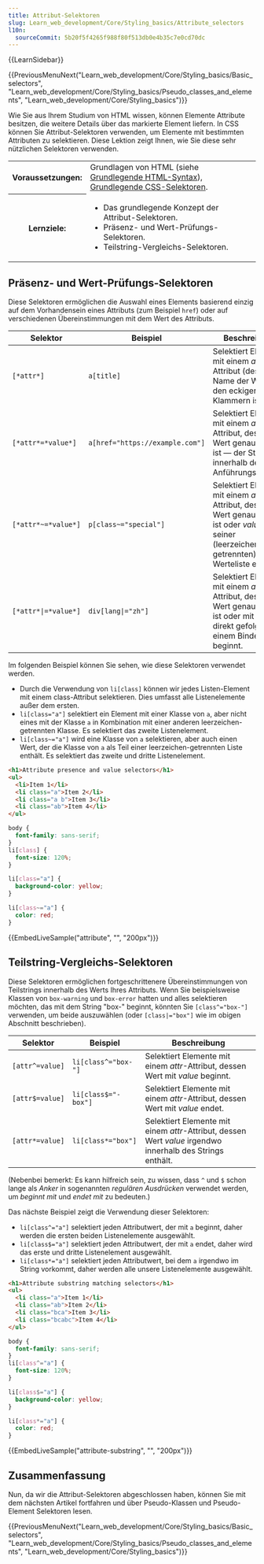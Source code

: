 ```yaml
---
title: Attribut-Selektoren
slug: Learn_web_development/Core/Styling_basics/Attribute_selectors
l10n:
  sourceCommit: 5b20f5f4265f988f80f513db0e4b35c7e0cd70dc
---
```


{{LearnSidebar}}

{{PreviousMenuNext("Learn_web_development/Core/Styling_basics/Basic_selectors", "Learn_web_development/Core/Styling_basics/Pseudo_classes_and_elements", "Learn_web_development/Core/Styling_basics")}}

Wie Sie aus Ihrem Studium von HTML wissen, können Elemente Attribute besitzen, die weitere Details über das markierte Element liefern. In CSS können Sie Attribut-Selektoren verwenden, um Elemente mit bestimmten Attributen zu selektieren. Diese Lektion zeigt Ihnen, wie Sie diese sehr nützlichen Selektoren verwenden.

<table>
  <tbody>
    <tr>
      <th scope="row">Voraussetzungen:</th>
      <td>
        Grundlagen von HTML (siehe
        <a href="/de/docs/Learn_web_development/Core/Structuring_content/Basic_HTML_syntax"
          >Grundlegende HTML-Syntax</a
        >), <a href="/de/docs/Learn_web_development/Core/Styling_basics/Basic_selectors">Grundlegende CSS-Selektoren<a>.
      </td>
    </tr>
    <tr>
      <th scope="row">Lernziele:</th>
      <td>
        <ul>
          <li>Das grundlegende Konzept der Attribut-Selektoren.</li>
          <li>Präsenz- und Wert-Prüfungs-Selektoren.</li>
          <li>Teilstring-Vergleichs-Selektoren.</li>
        </ul>
      </td>
    </tr>
  </tbody>
</table>

## Präsenz- und Wert-Prüfungs-Selektoren

Diese Selektoren ermöglichen die Auswahl eines Elements basierend einzig auf dem Vorhandensein eines Attributs (zum Beispiel `href`) oder auf verschiedenen Übereinstimmungen mit dem Wert des Attributs.

| Selektor             | Beispiel                         | Beschreibung                                                                                                                            |
| -------------------- | -------------------------------- | -------------------------------------------------------------------------------------------------------------------------------------- |
| `[*attr*]`           | `a[title]`                       | Selektiert Elemente mit einem _attr_-Attribut (dessen Name der Wert in den eckigen Klammern ist).                                      |
| `[*attr*=*value*]`   | `a[href="https://example.com"]`  | Selektiert Elemente mit einem _attr_-Attribut, dessen Wert genau _value_ ist — der String innerhalb der Anführungszeichen.             |
| `[*attr*~=*value*]`  | `p[class~="special"]`            | Selektiert Elemente mit einem _attr_-Attribut, dessen Wert genau _value_ ist oder _value_ in seiner (leerzeichen-getrennten) Werteliste enthält. |
| `[*attr*\|=*value*]` | `div[lang\|="zh"]`               | Selektiert Elemente mit einem _attr_-Attribut, dessen Wert genau _value_ ist oder mit _value_ direkt gefolgt von einem Bindestrich beginnt.       |

Im folgenden Beispiel können Sie sehen, wie diese Selektoren verwendet werden.

- Durch die Verwendung von `li[class]` können wir jedes Listen-Element mit einem class-Attribut selektieren. Dies umfasst alle Listenelemente außer dem ersten.
- `li[class="a"]` selektiert ein Element mit einer Klasse von `a`, aber nicht eines mit der Klasse `a` in Kombination mit einer anderen leerzeichen-getrennten Klasse. Es selektiert das zweite Listenelement.
- `li[class~="a"]` wird eine Klasse von `a` selektieren, aber auch einen Wert, der die Klasse von `a` als Teil einer leerzeichen-getrennten Liste enthält. Es selektiert das zweite und dritte Listenelement.

```html live-sample___attribute
<h1>Attribute presence and value selectors</h1>
<ul>
  <li>Item 1</li>
  <li class="a">Item 2</li>
  <li class="a b">Item 3</li>
  <li class="ab">Item 4</li>
</ul>
```

```css live-sample___attribute
body {
  font-family: sans-serif;
}
li[class] {
  font-size: 120%;
}

li[class="a"] {
  background-color: yellow;
}

li[class~="a"] {
  color: red;
}
```

{{EmbedLiveSample("attribute", "", "200px")}}

## Teilstring-Vergleichs-Selektoren

Diese Selektoren ermöglichen fortgeschrittenere Übereinstimmungen von Teilstrings innerhalb des Werts Ihres Attributs. Wenn Sie beispielsweise Klassen von `box-warning` und `box-error` hatten und alles selektieren möchten, das mit dem String "box-" beginnt, könnten Sie `[class^="box-"]` verwenden, um beide auszuwählen (oder `[class|="box"]` wie im obigen Abschnitt beschrieben).

| Selektor        | Beispiel              | Beschreibung                                                                                                    |
| --------------- | --------------------- | -------------------------------------------------------------------------------------------------------------- |
| `[attr^=value]` | `li[class^="box-"]`   | Selektiert Elemente mit einem _attr_-Attribut, dessen Wert mit _value_ beginnt.                                |
| `[attr$=value]` | `li[class$="-box"]`   | Selektiert Elemente mit einem _attr_-Attribut, dessen Wert mit _value_ endet.                                  |
| `[attr*=value]` | `li[class*="box"]`    | Selektiert Elemente mit einem _attr_-Attribut, dessen Wert _value_ irgendwo innerhalb des Strings enthält.     |

(Nebenbei bemerkt: Es kann hilfreich sein, zu wissen, dass `^` und `$` schon lange als _Anker_ in sogenannten _regulären Ausdrücken_ verwendet werden, um _beginnt mit_ und _endet mit_ zu bedeuten.)

Das nächste Beispiel zeigt die Verwendung dieser Selektoren:

- `li[class^="a"]` selektiert jeden Attributwert, der mit `a` beginnt, daher werden die ersten beiden Listenelemente ausgewählt.
- `li[class$="a"]` selektiert jeden Attributwert, der mit `a` endet, daher wird das erste und dritte Listenelement ausgewählt.
- `li[class*="a"]` selektiert jeden Attributwert, bei dem `a` irgendwo im String vorkommt, daher werden alle unsere Listenelemente ausgewählt.

```html live-sample___attribute-substring
<h1>Attribute substring matching selectors</h1>
<ul>
  <li class="a">Item 1</li>
  <li class="ab">Item 2</li>
  <li class="bca">Item 3</li>
  <li class="bcabc">Item 4</li>
</ul>
```

```css live-sample___attribute-substring
body {
  font-family: sans-serif;
}
li[class^="a"] {
  font-size: 120%;
}

li[class$="a"] {
  background-color: yellow;
}

li[class*="a"] {
  color: red;
}
```

{{EmbedLiveSample("attribute-substring", "", "200px")}}

## Zusammenfassung

Nun, da wir die Attribut-Selektoren abgeschlossen haben, können Sie mit dem nächsten Artikel fortfahren und über Pseudo-Klassen und Pseudo-Element Selektoren lesen.

{{PreviousMenuNext("Learn_web_development/Core/Styling_basics/Basic_selectors", "Learn_web_development/Core/Styling_basics/Pseudo_classes_and_elements", "Learn_web_development/Core/Styling_basics")}}
